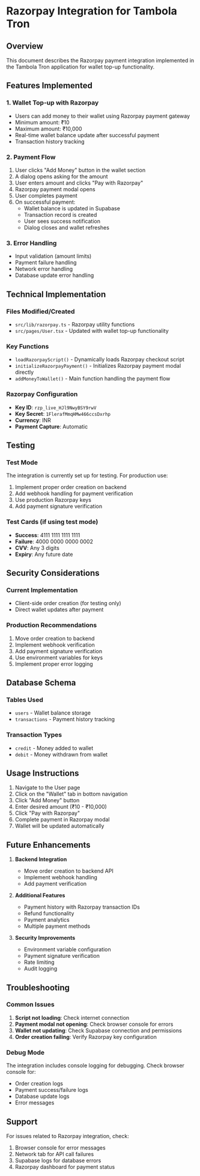 # Razorpay Integration for Tambola Tron

## Overview
This document describes the Razorpay payment integration implemented in the Tambola Tron application for wallet top-up functionality.

## Features Implemented

### 1. Wallet Top-up with Razorpay
- Users can add money to their wallet using Razorpay payment gateway
- Minimum amount: ₹10
- Maximum amount: ₹10,000
- Real-time wallet balance update after successful payment
- Transaction history tracking

### 2. Payment Flow
1. User clicks "Add Money" button in the wallet section
2. A dialog opens asking for the amount
3. User enters amount and clicks "Pay with Razorpay"
4. Razorpay payment modal opens
5. User completes payment
6. On successful payment:
   - Wallet balance is updated in Supabase
   - Transaction record is created
   - User sees success notification
   - Dialog closes and wallet refreshes

### 3. Error Handling
- Input validation (amount limits)
- Payment failure handling
- Network error handling
- Database update error handling

## Technical Implementation

### Files Modified/Created
- `src/lib/razorpay.ts` - Razorpay utility functions
- `src/pages/User.tsx` - Updated with wallet top-up functionality

### Key Functions
- `loadRazorpayScript()` - Dynamically loads Razorpay checkout script
- `initializeRazorpayPayment()` - Initializes Razorpay payment modal directly
- `addMoneyToWallet()` - Main function handling the payment flow

### Razorpay Configuration
- **Key ID**: `rzp_live_HJl9NwyBSY9rwV`
- **Key Secret**: `1FlerafMmqHMw466ccsDxrhp`
- **Currency**: INR
- **Payment Capture**: Automatic

## Testing

### Test Mode
The integration is currently set up for testing. For production use:
1. Implement proper order creation on backend
2. Add webhook handling for payment verification
3. Use production Razorpay keys
4. Add payment signature verification

### Test Cards (if using test mode)
- **Success**: 4111 1111 1111 1111
- **Failure**: 4000 0000 0000 0002
- **CVV**: Any 3 digits
- **Expiry**: Any future date

## Security Considerations

### Current Implementation
- Client-side order creation (for testing only)
- Direct wallet updates after payment

### Production Recommendations
1. Move order creation to backend
2. Implement webhook verification
3. Add payment signature verification
4. Use environment variables for keys
5. Implement proper error logging

## Database Schema

### Tables Used
- `users` - Wallet balance storage
- `transactions` - Payment history tracking

### Transaction Types
- `credit` - Money added to wallet
- `debit` - Money withdrawn from wallet

## Usage Instructions

1. Navigate to the User page
2. Click on the "Wallet" tab in bottom navigation
3. Click "Add Money" button
4. Enter desired amount (₹10 - ₹10,000)
5. Click "Pay with Razorpay"
6. Complete payment in Razorpay modal
7. Wallet will be updated automatically

## Future Enhancements

1. **Backend Integration**
   - Move order creation to backend API
   - Implement webhook handling
   - Add payment verification

2. **Additional Features**
   - Payment history with Razorpay transaction IDs
   - Refund functionality
   - Payment analytics
   - Multiple payment methods

3. **Security Improvements**
   - Environment variable configuration
   - Payment signature verification
   - Rate limiting
   - Audit logging

## Troubleshooting

### Common Issues
1. **Script not loading**: Check internet connection
2. **Payment modal not opening**: Check browser console for errors
3. **Wallet not updating**: Check Supabase connection and permissions
4. **Order creation failing**: Verify Razorpay key configuration

### Debug Mode
The integration includes console logging for debugging. Check browser console for:
- Order creation logs
- Payment success/failure logs
- Database update logs
- Error messages

## Support
For issues related to Razorpay integration, check:
1. Browser console for error messages
2. Network tab for API call failures
3. Supabase logs for database errors
4. Razorpay dashboard for payment status

